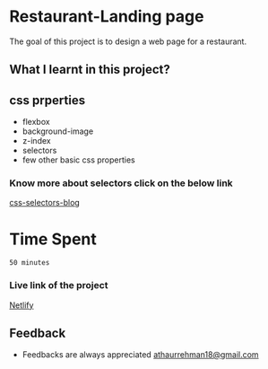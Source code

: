 # Restaurant-Landing page
 The goal of this project is to design a web page for a restaurant.                     

 
 ## What I learnt in this project?
 ## css prperties
 - flexbox
 - background-image
 - z-index
 - selectors
 - few other basic css properties

 ### Know more about selectors click on the below link
 [css-selectors-blog](https://athaur.hashnode.dev/selectors-in-css)

 # Time Spent
    50 minutes 

 ### Live link of the project    
[Netlify](https://62ec691d45349f5e5239b7b7--landing-websites.netlify.app/)



## Feedback
- Feedbacks are always appreciated [athaurrehman18@gmail.com](athaurrehman18@gmail.com)
